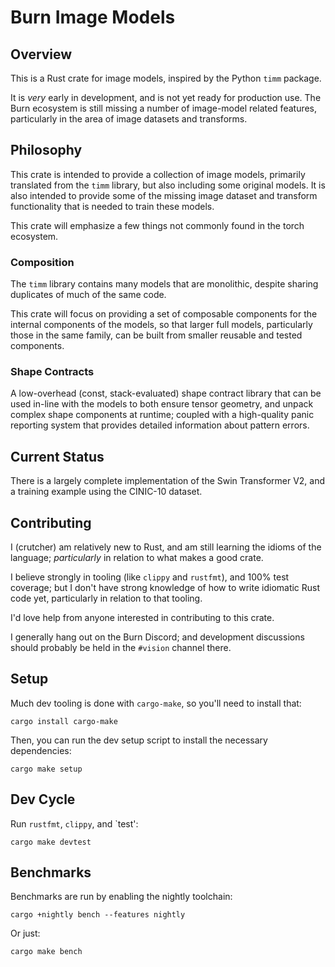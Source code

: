 # Burn Image Models

## Overview

This is a Rust crate for image models, inspired by the Python `timm` package.

It is *very* early in development, and is not yet ready for production use.
The Burn ecosystem is still missing a number of image-model related features,
particularly in the area of image datasets and transforms.

## Philosophy

This crate is intended to provide a collection of image models, primarily
translated from the `timm` library, but also including some original models.
It is also intended to provide some of the missing image dataset and transform functionality
that is needed to train these models.

This crate will emphasize a few things not commonly found in the torch ecosystem.

### Composition

The `timm` library contains many models that are monolithic,
despite sharing duplicates of much of the same code.

This crate will focus on providing a set of composable components
for the internal components of the models, so that larger full models,
particularly those in the same family,
can be built from smaller reusable and tested components.

### Shape Contracts

A low-overhead (const, stack-evaluated) shape contract library
that can be used in-line with the models to both ensure tensor geometry,
and unpack complex shape components at runtime; coupled with a high-quality
panic reporting system that provides detailed information about pattern errors.

## Current Status

There is a largely complete implementation of the Swin Transformer V2,
and a training example using the CINIC-10 dataset.

## Contributing

I (crutcher) am relatively new to Rust, and am still learning the idioms of the language;
*particularly* in relation to what makes a good crate.

I believe strongly in tooling (like `clippy` and `rustfmt`),
and 100% test coverage; but I don't have strong knowledge of
how to write idiomatic Rust code yet, particularly in relation to
that tooling.

I'd love help from anyone interested in contributing to this crate.

I generally hang out on the Burn Discord; and development discussions
should probably be held in the `#vision` channel there.

## Setup

Much dev tooling is done with `cargo-make`, so you'll need to install that:

    cargo install cargo-make

Then, you can run the dev setup script to install the necessary dependencies:

    cargo make setup

## Dev Cycle

Run `rustfmt`, `clippy`, and `test':

    cargo make devtest

## Benchmarks

Benchmarks are run by enabling the nightly toolchain:

    cargo +nightly bench --features nightly

Or just:

    cargo make bench
